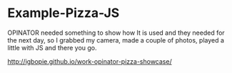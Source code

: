Example-Pizza-JS
================

OPINATOR needed something to show how It is used and they needed for the next day, so I grabbed my camera, made a couple of photos, played a little with JS and there you go.


http://igbopie.github.io/work-opinator-pizza-showcase/


